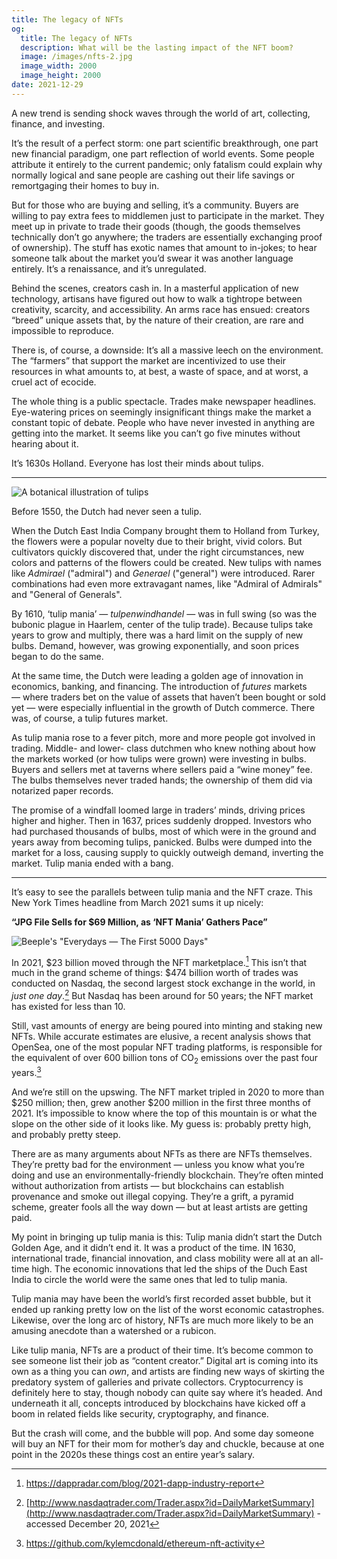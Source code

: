 ```yaml
---
title: The legacy of NFTs
og:
  title: The legacy of NFTs
  description: What will be the lasting impact of the NFT boom?
  image: /images/nfts-2.jpg
  image_width: 2000
  image_height: 2000
date: 2021-12-29
---
```


A new trend is sending shock waves through the world of art, collecting, finance, and investing.

It’s the result of a perfect storm: one part scientific breakthrough, one part new financial paradigm, one part reflection of world events. Some people attribute it entirely to the current pandemic; only fatalism could explain why normally logical and sane people are cashing out their life savings or remortgaging their homes to buy in.

But for those who are buying and selling, it’s a community. Buyers are willing to pay extra fees to middlemen just to participate in the market. They meet up in private to trade their goods (though, the goods themselves technically don’t go anywhere; the traders are essentially exchanging proof of ownership). The stuff has exotic names that amount to in-jokes; to hear someone talk about the market you’d swear it was another language entirely. It’s a renaissance, and it’s unregulated.

Behind the scenes, creators cash in. In a masterful application of new technology, artisans have figured out how to walk a tightrope between creativity, scarcity, and accessibility. An arms race has ensued: creators “breed” unique assets that, by the nature of their creation, are rare and impossible to reproduce.

There is, of course, a downside: It’s all a massive leech on the environment. The “farmers” that support the market are incentivized to use their resources in what amounts to, at best, a waste of space, and at worst, a cruel act of ecocide.

The whole thing is a public spectacle. Trades make newspaper headlines. Eye-watering prices on seemingly insignificant things make the market a constant topic of debate. People who have never invested in anything are getting into the market. It seems like you can’t go five minutes without hearing about it.

It’s 1630s Holland. Everyone has lost their minds about tulips.

---

![A botanical illustration of tulips](/images/nfts-1.jpg)

Before 1550, the Dutch had never seen a tulip. 

When the Dutch East India Company brought them to Holland from Turkey, the flowers were a popular novelty due to their bright, vivid colors. But cultivators quickly discovered that, under the right circumstances, new colors and patterns of the flowers could be created. New tulips with names like _Admirael_ ("admiral") and _Generael_ ("general") were introduced. Rarer combinations had even more extravagant names, like "Admiral of Admirals" and "General of Generals".

By 1610, ‘tulip mania’ — _tulpenwindhandel_ — was in full swing (so was the bubonic plague in Haarlem, center of the tulip trade). Because tulips take years to grow and multiply, there was a hard limit on the supply of new bulbs. Demand, however, was growing exponentially, and soon prices began to do the same.

At the same time, the Dutch were leading a golden age of innovation in economics, banking, and financing. The introduction of _futures_ markets — where traders bet on the value of assets that haven’t been bought or sold yet — were especially influential in the growth of Dutch commerce. There was, of course, a tulip futures market.

As tulip mania rose to a fever pitch, more and more people got involved in trading. Middle- and lower- class dutchmen who knew nothing about how the markets worked (or how tulips were grown) were investing in bulbs. Buyers and sellers met at taverns where sellers paid a “wine money” fee. The bulbs themselves never traded hands; the ownership of them did via notarized paper records.

The promise of a windfall loomed large in traders’ minds, driving prices higher and higher. Then in 1637, prices suddenly dropped. Investors who had purchased thousands of bulbs, most of which were in the ground and years away from becoming tulips, panicked. Bulbs were dumped into the market for a loss, causing supply to quickly outweigh demand, inverting the market. Tulip mania ended with a bang.


---

It’s easy to see the parallels between tulip mania and the NFT craze. This New York Times headline from March 2021 sums it up nicely:

**“JPG File Sells for $69 Million, as ‘NFT Mania’ Gathers Pace”**

![Beeple's "Everydays — The First 5000 Days"](/images/nfts-2.jpg)

In 2021, $23 billion moved through the NFT marketplace.[^1] This isn’t that much in the grand scheme of things: $474 billion worth of trades was conducted on Nasdaq, the second largest stock exchange in the world, in _just one day_.[^2] But Nasdaq has been around for 50 years; the NFT market has existed for less than 10.

Still, vast amounts of energy are being poured into minting and staking new NFTs. While accurate estimates are elusive, a recent analysis shows that OpenSea, one of the most popular NFT trading platforms, is responsible for the equivalent of over 600 billion tons of CO<sub>2</sub> emissions over the past four years.[^3]

And we’re still on the upswing. The NFT market tripled in 2020 to more than $250 million; then, grew another $200 million in the first three months of 2021. It’s impossible to know where the top of this mountain is or what the slope on the other side of it looks like. My guess is: probably pretty high, and probably pretty steep.

There are as many arguments about NFTs as there are NFTs themselves. They’re pretty bad for the environment — unless you know what you’re doing and use an environmentally-friendly blockchain. They’re often minted without authorization from artists — but blockchains can establish provenance and smoke out illegal copying. They’re a grift, a pyramid scheme, greater fools all the way down — but at least artists are getting paid.

My point in bringing up tulip mania is this: Tulip mania didn’t start the Dutch Golden Age, and it didn’t end it. It was a product of the time. IN 1630, international trade, financial innovation, and class mobility were all at an all-time high. The economic innovations that led the ships of the Duch East India to circle the world were the same ones that led to tulip mania. 

Tulip mania may have been the world’s first recorded asset bubble, but it ended up ranking pretty low on the list of the worst economic catastrophes. Likewise, over the long arc of history, NFTs are much more likely to be an amusing anecdote than a watershed or a rubicon. 

Like tulip mania, NFTs are a product of their time. It’s become common to see someone list their job as “content creator.” Digital art is coming into its own as a thing you can _own_, and artists are finding new ways of skirting the predatory system of galleries and private collectors. Cryptocurrency is definitely here to stay, though nobody can quite say where it’s headed. And underneath it all, concepts introduced by blockchains have kicked off a boom in related fields like security, cryptography, and finance.

But the crash will come, and the bubble will pop. And some day someone will buy an NFT for their mom for mother’s day and chuckle, because at one point in the 2020s these things cost an entire year’s salary.


[^1]:
     <https://dappradar.com/blog/2021-dapp-industry-report>

[^2]:
     [http://www.nasdaqtrader.com/Trader.aspx?id=DailyMarketSummary](http://www.nasdaqtrader.com/Trader.aspx?id=DailyMarketSummary) - accessed December 20, 2021

[^3]:
     <https://github.com/kylemcdonald/ethereum-nft-activity>
